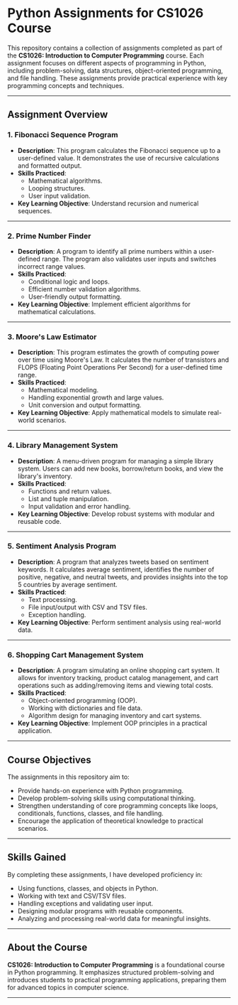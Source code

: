 # Python Assignments for CS1026 Course

This repository contains a collection of assignments completed as part of the **CS1026: Introduction to Computer Programming** course. Each assignment focuses on different aspects of programming in Python, including problem-solving, data structures, object-oriented programming, and file handling. These assignments provide practical experience with key programming concepts and techniques.

---

## Assignment Overview

### 1. **Fibonacci Sequence Program**
   - **Description**: This program calculates the Fibonacci sequence up to a user-defined value. It demonstrates the use of recursive calculations and formatted output.
   - **Skills Practiced**:
     - Mathematical algorithms.
     - Looping structures.
     - User input validation.
   - **Key Learning Objective**: Understand recursion and numerical sequences.

---

### 2. **Prime Number Finder**
   - **Description**: A program to identify all prime numbers within a user-defined range. The program also validates user inputs and switches incorrect range values.
   - **Skills Practiced**:
     - Conditional logic and loops.
     - Efficient number validation algorithms.
     - User-friendly output formatting.
   - **Key Learning Objective**: Implement efficient algorithms for mathematical calculations.

---

### 3. **Moore's Law Estimator**
   - **Description**: This program estimates the growth of computing power over time using Moore's Law. It calculates the number of transistors and FLOPS (Floating Point Operations Per Second) for a user-defined time range.
   - **Skills Practiced**:
     - Mathematical modeling.
     - Handling exponential growth and large values.
     - Unit conversion and output formatting.
   - **Key Learning Objective**: Apply mathematical models to simulate real-world scenarios.

---

### 4. **Library Management System**
   - **Description**: A menu-driven program for managing a simple library system. Users can add new books, borrow/return books, and view the library's inventory.
   - **Skills Practiced**:
     - Functions and return values.
     - List and tuple manipulation.
     - Input validation and error handling.
   - **Key Learning Objective**: Develop robust systems with modular and reusable code.

---

### 5. **Sentiment Analysis Program**
   - **Description**: A program that analyzes tweets based on sentiment keywords. It calculates average sentiment, identifies the number of positive, negative, and neutral tweets, and provides insights into the top 5 countries by average sentiment.
   - **Skills Practiced**:
     - Text processing.
     - File input/output with CSV and TSV files.
     - Exception handling.
   - **Key Learning Objective**: Perform sentiment analysis using real-world data.

---

### 6. **Shopping Cart Management System**
   - **Description**: A program simulating an online shopping cart system. It allows for inventory tracking, product catalog management, and cart operations such as adding/removing items and viewing total costs.
   - **Skills Practiced**:
     - Object-oriented programming (OOP).
     - Working with dictionaries and file data.
     - Algorithm design for managing inventory and cart systems.
   - **Key Learning Objective**: Implement OOP principles in a practical application.

---

## Course Objectives
The assignments in this repository aim to:
- Provide hands-on experience with Python programming.
- Develop problem-solving skills using computational thinking.
- Strengthen understanding of core programming concepts like loops, conditionals, functions, classes, and file handling.
- Encourage the application of theoretical knowledge to practical scenarios.

---

## Skills Gained
By completing these assignments, I have developed proficiency in:
- Using functions, classes, and objects in Python.
- Working with text and CSV/TSV files.
- Handling exceptions and validating user input.
- Designing modular programs with reusable components.
- Analyzing and processing real-world data for meaningful insights.

---

## About the Course
**CS1026: Introduction to Computer Programming** is a foundational course in Python programming. It emphasizes structured problem-solving and introduces students to practical programming applications, preparing them for advanced topics in computer science.

---
